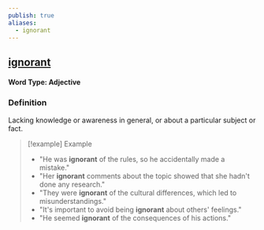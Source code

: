 ```yaml
---
publish: true
aliases:
  - ignorant
---
```


## [ignorant](https://dictionary.cambridge.org/dictionary/english/ignorant)
#### Word Type: Adjective

### Definition
Lacking knowledge or awareness in general, or about a particular subject or fact.

> [!example] Example
> 
> - "He was **ignorant** of the rules, so he accidentally made a mistake."
> - "Her **ignorant** comments about the topic showed that she hadn't done any research."
> - "They were **ignorant** of the cultural differences, which led to misunderstandings."
> - "It's important to avoid being **ignorant** about others' feelings."
> - "He seemed **ignorant** of the consequences of his actions."

